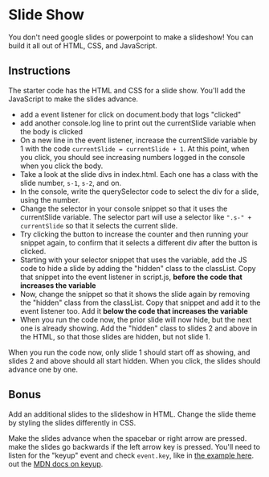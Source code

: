 # Slide Show

You don't need google slides or powerpoint to make a slideshow! You can build it all out of HTML, CSS, and JavaScript.

## Instructions

The starter code has the HTML and CSS for a slide show. You'll add the JavaScript to make the slides advance.

- add a event listener for click on document.body that logs "clicked"
- add another console.log line to print out the currentSlide variable when the body is clicked
- On a new line in the event listener, increase the currentSlide variable by 1 with the code `currentSlide = currentSlide + 1`. At this point, when you click, you should see increasing numbers logged in the console when you click the body.
- Take a look at the slide divs in index.html. Each one has a class with the slide number,  `s-1`, `s-2`, and on.
- In the console, write the querySelector code to select the div for a slide, using the number.
- Change the selector in your console snippet so that it uses the currentSlide variable. The selector part will use a selector like `".s-" + currentSlide` so that it selects the current slide.
- Try clicking the button to increase the counter and then running your snippet again, to confirm that it selects a different div after the button is clicked.
- Starting with your selector snippet that uses the variable, add the JS code to hide a slide by adding the "hidden" class to the classList. Copy that snippet into the event listener in script.js, **before the code that increases the variable**
- Now, change the snippet so that it shows the slide again by removing the "hidden" class from the classList. Copy that snippet and add it to the event listener too. Add it **below the code that increases the variable**
- When you run the code now, the prior slide will now hide, but the next one is already showing. Add the "hidden" class to slides 2 and above in the HTML, so that those slides are hidden, but not slide 1.

When you run the code now, only slide 1 should start off as showing, and slides 2 and above should all start hidden. When you click, the slides should advance one by one.

## Bonus

Add an additional slides to the slideshow in HTML. Change the slide theme by styling the slides differently in CSS.

Make the slides advance when the spacebar or right arrow are pressed. make the slides go backwards if the left arrow key is pressed. You'll need to listen for the "keyup" event and check `event.key`, like in [the example here](https://stackoverflow.com/questions/24386354/execute-js-code-after-pressing-the-spacebar/57580268#57580268).  out the [MDN docs on keyup](https://developer.mozilla.org/en-US/docs/Web/API/Element/keyup_event).